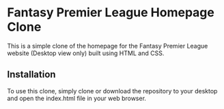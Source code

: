 # Fantasy Premier League Homepage Clone
This is a simple clone of the homepage for the Fantasy Premier League website (Desktop view only) built using HTML and CSS. 

## Installation
To use this clone, simply clone or download the repository to your desktop and open the index.html file in your web browser.
